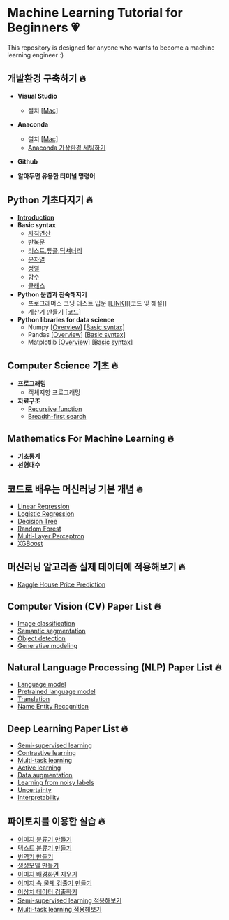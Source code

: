 # Machine Learning Tutorial for Beginners :heartpulse:

This repository is designed for anyone who wants to become a machine learning engineer :)


## 개발환경 구축하기 :fire:
* **Visual Studio** 
  * 설치 [[Mac]](https://www.lainyzine.com/ko/article/how-to-install-visual-studio-code-on-macos/)
* **Anaconda** 
  * 설치 [[Mac]](https://jsikim1.tistory.com/186)
  * [Anaconda 가상환경 세팅하기](/setup/conda/README.md)
* **Github**

* **알아두면 유용한 터미널 명령어**

## Python 기초다지기 :fire:
* **[Introduction](/grammer/intro/README.md)**
* **Basic syntax**
  * [사칙연산](/grammer/operations/README.md)
  * [반복문](/grammer/loop/README.md)
  * [리스트,튜플,딕셔너리](/grammer/data_type/README.md)
  * [문자열](/grammer/string/README.md)
  * [정렬](/grammer/sorting/README.md)
  * [함수](/grammer/function/README.md)
  * [클래스](/grammer/class/README.md)
* **Python 문법과 친숙해지기**
  * 프로그래머스 코딩 테스트 입문 [[LINK]](https://school.programmers.co.kr/learn/challenges/beginner?order=acceptance_desc&page=1&languages=python3)[[코드 및 해설]]
  * 계산기 만들기 [[코드]](/grammer/examples/calculator.ipynb)
* **Python libraries for data science**
  * Numpy [[Overview]](/numpy/basic/README.md) [[Basic syntax]](/numpy/syntax/README.md)
  * Pandas [[Overview]](/pandas/basic/README.md) [[Basic syntax]](/pandas/syntax/README.md)
  * Matplotlib [[Overview]](/matplotlib/basic/README.md) [[Basic syntax]](/matplotlib/syntax/README.md)

## Computer Science 기초 :fire:
* **프로그래밍**
  * 객체지향 프로그래밍
* **자료구조**
  * [Recursive function](/coding_test/recursive/README.md)
  * [Breadth-first search ](/coding_test/bfs/README.md)
  
## Mathematics For Machine Learning :fire:
* **기초통계**
* **선형대수**


## 코드로 배우는 머신러닝 기본 개념 :fire:
* [Linear Regression](/ml_code/logistic_regression/README.md)
* [Logistic Regression](/ml_code/logistic_classification/README.md)
* [Decision Tree](/ml_code/decision_tree/README.md)
* [Random Forest](/ml_code/random_forest/README.md)
* [Multi-Layer Perceptron](/ml_code/mlp/README.md)
* [XGBoost](/ml_code/xgboost/README.md)

## 머신러닝 알고리즘 실제 데이터에 적용해보기 :fire:
* [Kaggle House Price Prediction](/kaggle/house_price_prediction/README.md)

## Computer Vision (CV) Paper List :fire:
* [Image classification](/paper/classification/README.md)
* [Semantic segmentation](/paper/segmentation/README.md)
* [Object detection](/paper/object_detection/README.md)
* [Generative modeling](/paper/generative_modeling/README.md)

## Natural Language Processing (NLP) Paper List :fire:
* [Language model](/paper/lm/README.md)
* [Pretrained language model](/paper/plm/README.md)
* [Translation](/paper/translation/README.md)
* [Name Entity Recognition](/paper/ner/README.md)

## Deep Learning Paper List :fire:
* [Semi-supervised learning](/paper/semi_supervised_learning/README.md)
* [Contrastive learning](/paper/contrastive_learning/README.md)
* [Multi-task learning](/paper/multi_task_learning/README.md)
* [Active learning](/paper/active_learning/README.md)
* [Data augmentation](/paper/data_augmentation/README.md)
* [Learning from noisy labels](/paper/noisy_labels/README.md)
* [Uncertainty](/paper/uncertainty/README.md)
* [Interpretability](/paper/interpretability/README.md)

## 파이토치를 이용한 실습 :fire:
* [이미지 분류기 만들기](/torch_example/image_classifier/README.md)
* [텍스트 분류기 만들기](/torch_example/image_classifier/README.md)
* [번역기 만들기](/torch_example/image_classifier/README.md)
* [생성모델 만들기](/torch_example/image_classifier/README.md)
* [이미지 배경화면 지우기](/torch_example/image_classifier/README.md)
* [이미지 속 물체 검출기 만들기](/torch_example/image_classifier/README.md)
* [이상치 데이터 검출하기](/torch_example/image_classifier/README.md)
* [Semi-supervised learning 적용해보기](/torch_example/image_classifier/README.md)
* [Multi-task learning 적용해보기](/torch_example/image_classifier/README.md)


